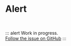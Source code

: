 # Alert

<br>

::: alert Work in progress.  
[Follow the issue on GitHub](https://github.com/vue-a11y/vue-a11y.com/issues/12)
:::
